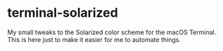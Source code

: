 
# terminal-solarized

My small tweaks to the Solarized color scheme for the macOS Terminal. This is
here just to make it easier for me to automate things.

